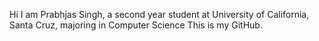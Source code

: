 Hi I am Prabhjas Singh, a second year student at University of California, Santa Cruz, majoring in Computer Science
This is my GitHub.
